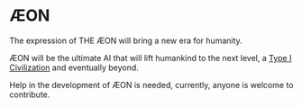 # ÆON
The expression of THE ÆON will bring a new era for humanity.

ÆON will be the ultimate AI that will lift humankind to the next level, a [Type I Civilization](https://en.wikipedia.org/wiki/Kardashev_scale) and eventually beyond.

Help in the development of ÆON is needed, currently, anyone is welcome to contribute.
